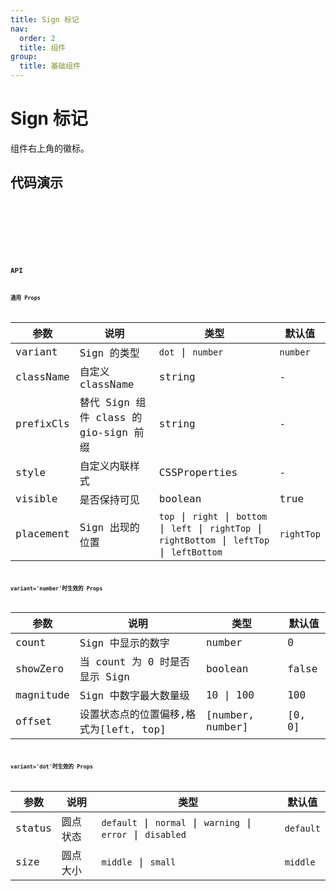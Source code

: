 ```yaml
---
title: Sign 标记
nav:
  order: 2
  title: 组件
group:
  title: 基础组件
---
```


# Sign 标记

组件右上角的徽标。

## 代码演示

<code src='./demos/sign.tsx' title='基本' desc='最基本常用的 Sign 组件，当 `count` 为 0 时默认不显示 Sign，可用 `showZero` 进行开关。' />

<code src='./demos/showZero.tsx' title='count 为 0' desc='通过 `showZero` prop 控制 `count` 为 0 时是否显示 Sign 标记。' />

<code src='./demos/dot.tsx' title='圆点' desc='不使用数字，可选用不同的颜色标记状态，绿色表示正常、黄色表示警告、红色表示错误、灰色表示不可用。' />

<code src='./demos/dotSize.tsx' title='不同尺寸的红点' desc='红点分为默认的 `middle` 尺寸和 `small` 尺寸。`small` 尺寸用于更新提示。' />

## API

### 通用 Props

| 参数      | 说明                                  | 类型                                                                                               | 默认值     |
| --------- | ------------------------------------- | -------------------------------------------------------------------------------------------------- | ---------- |
| variant   | Sign 的类型                           | `dot` \| `number`                                                                                  | `number`   |
| className | 自定义 className                      | string                                                                                             | -          |
| prefixCls | 替代 Sign 组件 class 的 gio-sign 前缀 | string                                                                                             | -          |
| style     | 自定义内联样式                        | CSSProperties                                                                                      | -          |
| visible   | 是否保持可见                          | boolean                                                                                            | true       |
| placement | Sign 出现的位置                       | `top` \| `right` \| `bottom` \| `left` \| `rightTop` \| `rightBottom` \| `leftTop` \| `leftBottom` | `rightTop` |

### variant='number'时生效的 Props

| 参数      | 说明                                   | 类型             | 默认值 |
| --------- | -------------------------------------- | ---------------- | ------ |
| count     | Sign 中显示的数字                      | number           | 0      |
| showZero  | 当 count 为 0 时是否显示 Sign          | boolean          | false  |
| magnitude | Sign 中数字最大数量级                  | 10 \| 100        | 100    |
| offset    | 设置状态点的位置偏移,格式为[left, top] | [number, number] | [0, 0] |

### variant='dot'时生效的 Props

| 参数   | 说明     | 类型                                                        | 默认值    |
| ------ | -------- | ----------------------------------------------------------- | --------- |
| status | 圆点状态 | `default` \| `normal` \| `warning` \| `error` \| `disabled` | `default` |
| size   | 圆点大小 | `middle` \| `small`                                         | `middle`  |
